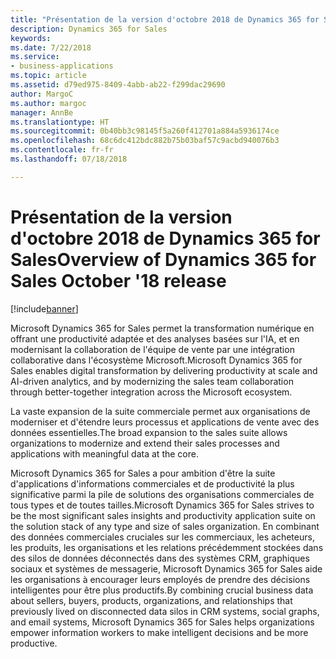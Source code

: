 ```yaml
---
title: "Présentation de la version d'octobre 2018 de Dynamics 365 for Sales"
description: Dynamics 365 for Sales
keywords: 
ms.date: 7/22/2018
ms.service:
- business-applications
ms.topic: article
ms.assetid: d79ed975-8409-4abb-ab22-f299dac29690
author: MargoC
ms.author: margoc
manager: AnnBe
ms.translationtype: HT
ms.sourcegitcommit: 0b40bb3c98145f5a260f412701a884a5936174ce
ms.openlocfilehash: 68c6dc412bdc882b75b03baf57c9acbd940076b3
ms.contentlocale: fr-fr
ms.lasthandoff: 07/18/2018

---
```


#  <a name="overview-of-dynamics-365-for-sales-october-18-release"></a><span data-ttu-id="ccde6-103">Présentation de la version d'octobre 2018 de Dynamics 365 for Sales</span><span class="sxs-lookup"><span data-stu-id="ccde6-103">Overview of Dynamics 365 for Sales October '18 release</span></span>


[!include[banner](../../includes/banner.md)]

<span data-ttu-id="ccde6-104">Microsoft Dynamics 365 for Sales permet la transformation numérique en offrant une productivité adaptée et des analyses basées sur l'IA, et en modernisant la collaboration de l'équipe de vente par une intégration collaborative dans l'écosystème Microsoft.</span><span class="sxs-lookup"><span data-stu-id="ccde6-104">Microsoft Dynamics 365 for Sales enables digital transformation by delivering productivity at scale and AI-driven analytics, and by modernizing the sales team collaboration through better-together integration across the Microsoft ecosystem.</span></span>

<span data-ttu-id="ccde6-105">La vaste expansion de la suite commerciale permet aux organisations de moderniser et d'étendre leurs processus et applications de vente avec des données essentielles.</span><span class="sxs-lookup"><span data-stu-id="ccde6-105">The broad expansion to the sales suite allows organizations to modernize and extend their sales processes and applications with meaningful data at the core.</span></span>

<span data-ttu-id="ccde6-106">Microsoft Dynamics 365 for Sales a pour ambition d'être la suite d'applications d'informations commerciales et de productivité la plus significative parmi la pile de solutions des organisations commerciales de tous types et de toutes tailles.</span><span class="sxs-lookup"><span data-stu-id="ccde6-106">Microsoft Dynamics 365 for Sales strives to be the most significant sales insights and productivity application suite on the solution stack of any type and size of sales organization.</span></span> <span data-ttu-id="ccde6-107">En combinant des données commerciales cruciales sur les commerciaux, les acheteurs, les produits, les organisations et les relations précédemment stockées dans des silos de données déconnectés dans des systèmes CRM, graphiques sociaux et systèmes de messagerie, Microsoft Dynamics 365 for Sales aide les organisations à encourager leurs employés de prendre des décisions intelligentes pour être plus productifs.</span><span class="sxs-lookup"><span data-stu-id="ccde6-107">By combining crucial business data about sellers, buyers, products, organizations, and relationships that previously lived on disconnected data silos in CRM systems, social graphs, and email systems, Microsoft Dynamics 365 for Sales helps organizations empower information workers to make intelligent decisions and be more productive.</span></span>


